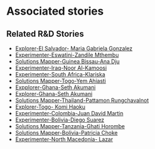# Associated stories

<!-- !!DO NOT REMOVE!! start autogenerated hyperlinks -->
## Related R&D Stories
- [Explorer\-El Salvador\- Maria Gabriela Gonzalez](/stories/?doc=Explorers_SLV)
- [Experimenter\-Eswatini\-Zandile Mthembu](/stories/?doc=Experimenter_SWZ)
- [Solutions Mapper\-Guinea Bissau\-Ana Dju](/stories/?doc=SolutionMappers_GNB)
- [Experimenter\-Iraq\-Noor Al\-Kamoosi](/stories/?doc=Experimenters_IRQ)
- [Experimenter\-South Africa\-Klariska ](/stories/?doc=Experimenters_ZAF)
- [Solutions Mapper\-Togo\-Yem Ahiasti](/stories/?doc=SolutionMappers_TGO)
- [Expplorer\-Ghana\-Seth Akumani](/stories/?doc=Expplorer_GHA)
- [Explorer\-Ghana\-Seth Akumani](/stories/?doc=Explorer_GHA)
- [Solutions Mapper\-Thailand\-Pattamon Rungchavalnot  ](/stories/?doc=SolutionMappers_THA)
- [Explorer\-Togo\- Komi Haoku](/stories/?doc=Explorers_TGO)
- [Experimenter\-Colombia\-Juan David Martin](/stories/?doc=Experimenters_COL)
- [Experimenter\-Bolivia\-Diego Suarez](/stories/?doc=Experimenters_BOL)
- [Solutions Mapper\-Tanzania\-Ghati Horombe](/stories/?doc=SolutionMappers_TZA)
- [Solutions Mapper\-Bolivia\-Patricia Choke](/stories/?doc=SolutionMappers_BOL)
- [Experimenter\-North Macedonia\- Lazar](/stories/?doc=Experimenters_MKD)
<!-- !!DO NOT REMOVE!! end autogenerated hyperlinks -->
